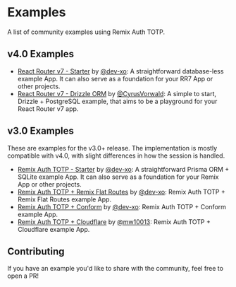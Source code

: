 # Examples

A list of community examples using Remix Auth TOTP.

## v4.0 Examples

- [React Router v7 - Starter](https://github.com/dev-xo/remix-auth-totp-v4-starter) by [@dev-xo](https://github.com/dev-xo): A straightforward database-less example App. It can also serve as a foundation for your RR7 App or other projects.
- [React Router v7 - Drizzle ORM](https://github.com/CyrusVorwald/react-router-playground) by [@CyrusVorwald](https://github.com/CyrusVorwald): A simple to start, Drizzle + PostgreSQL example, that aims to be a playground for your React Router v7 app.

## v3.0 Examples

These are examples for the v3.0+ release. The implementation is mostly compatible with v4.0, with slight differences in how the session is handled.

- [Remix Auth TOTP - Starter](https://github.com/dev-xo/totp-starter-example) by [@dev-xo](https://github.com/dev-xo): A straightforward Prisma ORM + SQLite example App. It can also serve as a foundation for your Remix App or other projects.
- [Remix Auth TOTP + Remix Flat Routes](https://github.com/dev-xo/totp-flat-routes-example) by [@dev-xo](https://github.com/dev-xo): Remix Auth TOTP + Remix Flat Routes example App.
- [Remix Auth TOTP + Conform](https://github.com/dev-xo/totp-conform-example) by [@dev-xo](https://github.com/dev-xo): Remix Auth TOTP + Conform example App.
- [Remix Auth TOTP + Cloudflare](https://github.com/mw10013/remix-auth-totp-cloudflare-example) by [@mw10013](https://github.com/mw10013): Remix Auth TOTP + Cloudflare example App.

## Contributing

If you have an example you'd like to share with the community, feel free to open a PR!
